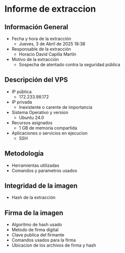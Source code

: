 # Informe de extraccion

## Información General

- Fecha y hora de la extracción
    - Jueves, 3 de Abril de 2025 18:38
- Responsable de la extracción
    - Horacio David Capilla Martín
- Motivo de la extracción
    - Sospecha de atentado contra la seguridad pública

## Descripción del VPS

- IP pública
    - 172.233.98.172
- IP privada
    - Inexistente o carente de importancia
- Sistema Operativo y version
    - Ubuntu 24.0
- Recursos asignados
    - 1 GB de memoria compartida
- Aplicaciones o servicios en ejecucion
    - SSH

## Metodología

- Herramientas utilizadas
- Comandos y parametros usados

## Integridad de la imagen

- Hash de la extracción

## Firma de la imagen

- Algoritmo de hash usado
- Metodo de firma digital
- Clave publica del firmante
- Comandos usados para la firma
- Ubicacion de los archivos de firma y hash
